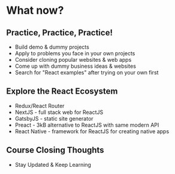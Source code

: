 # What now?

## Practice, Practice, Practice!
* Build demo & dummy projects
* Apply to problems you face in your own projects
* Consider cloning popular websites & web apps
* Come up with dummy business ideas & websites
* Search for "React examples" after trying on your own first

## Explore the React Ecosystem
* Redux/React Router
* NextJS - full stack web for ReactJS
* GatsbyJS - static site generator 
* Preact - 3kB alternative to ReactJS with same modern API
* React Native - framework for ReactJS for creating native apps

## Course Closing Thoughts
* Stay Updated & Keep Learning